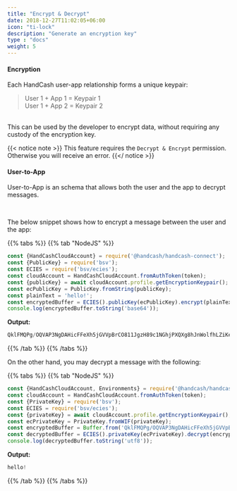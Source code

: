 ```yaml
---
title: "Encrypt & Decrypt"
date: 2018-12-27T11:02:05+06:00
icon: "ti-lock"
description: "Generate an encryption key"
type : "docs"
weight: 5
---
```



#### Encryption

Each HandCash user-app relationship forms a unique keypair:
> User 1 + App 1 = Keypair 1 <br/> User 1 + App 2 = Keypair 2

<br/>
This can be used by the developer to encrypt data, without requiring any custody of the encryption key.

{{< notice note >}}
This feature requires the `Decrypt & Encrypt` permission. Otherwise you will receive an error.
{{</ notice >}}

#### User-to-App

User-to-App is an schema that allows both the user and the app to decrypt messages.

<br/>

The below snippet shows how to encrypt a message between the user and the app:

 {{% tabs %}}
   {{% tab "NodeJS" %}}
```javascript
const {HandCashCloudAccount} = require('@handcash/handcash-connect');
const {PublicKey} = require('bsv');
const ECIES = require('bsv/ecies');
const cloudAccount = HandCashCloudAccount.fromAuthToken(token);
const {publicKey} = await cloudAccount.profile.getEncryptionKeypair();
const ecPublicKey = PublicKey.fromString(publicKey);
const plainText = 'hello!';
const encryptedBuffer = ECIES().publicKey(ecPublicKey).encrypt(plainText);
console.log(encryptedBuffer.toString('base64'));
```

**Output:**
```javascript
QklFMQPg/OQVAP3NgDAHicFFeXh5jGVVpBrCO811JgzH89c1NGhjPXQXg8hJnWolfhLZiKee91hqqXmazZC0luy3BaV4gL0r/o+yXfmU8583UfiYQA==
```
   {{% /tab %}}
{{% /tabs %}}

On the other hand, you may decrypt a message with the following:

 {{% tabs %}}
   {{% tab "NodeJS" %}}
```javascript
const {HandCashCloudAccount, Environments} = require('@handcash/handcash-connect');
const cloudAccount = HandCashCloudAccount.fromAuthToken(token);
const {PrivateKey} = require('bsv');
const ECIES = require('bsv/ecies');
const {privateKey} = await cloudAccount.profile.getEncryptionKeypair();
const ecPrivateKey = PrivateKey.fromWIF(privateKey);
const encryptedBuffer = Buffer.from('QklFMQPg/OQVAP3NgDAHicFFeXh5jGVVpBrCO811JgzH89c1NGhjPXQXg8hJnWolfhLZiKee91hqqXmazZC0luy3BaV4gL0r/o+yXfmU8583UfiYQA==', 'base64');
const decryptedBuffer = ECIES().privateKey(ecPrivateKey).decrypt(encryptedBuffer);
console.log(decryptedBuffer.toString('utf8'));
```
**Output:**
```javascript
hello!
```
   {{% /tab %}}
{{% /tabs %}}
